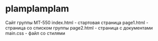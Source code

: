 plamplamplam
============
Сайт группы МТ-550
index.html - стартовая страница
page1.html - страница со списком группы
page2.html - страница с документами
main.css - файл со стилями
